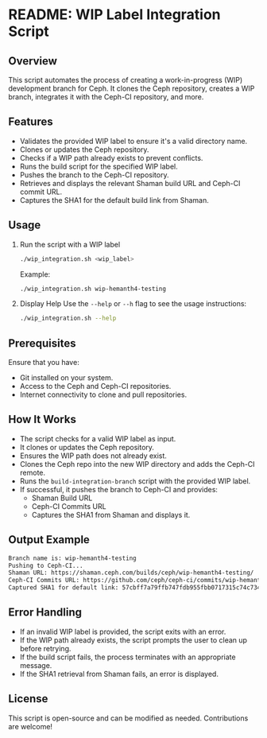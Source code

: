 # README: WIP Label Integration Script

## Overview

This script automates the process of creating a work-in-progress (WIP) development branch for Ceph. It clones the Ceph repository, creates a WIP branch, integrates it with the Ceph-CI repository, and more.

## Features

- Validates the provided WIP label to ensure it's a valid directory name.
- Clones or updates the Ceph repository.
- Checks if a WIP path already exists to prevent conflicts.
- Runs the build script for the specified WIP label.
- Pushes the branch to the Ceph-CI repository.
- Retrieves and displays the relevant Shaman build URL and Ceph-CI commit URL.
- Captures the SHA1 for the default build link from Shaman.

## Usage

1. Run the script with a WIP label
    ```sh
    ./wip_integration.sh <wip_label>
    ```
    Example:
    ```sh
    ./wip_integration.sh wip-hemanth4-testing
    ```

2. Display Help
    Use the `--help` or `--h` flag to see the usage instructions:
    ```sh
    ./wip_integration.sh --help
    ```

## Prerequisites

Ensure that you have:

- Git installed on your system.
- Access to the Ceph and Ceph-CI repositories.
- Internet connectivity to clone and pull repositories.

## How It Works

- The script checks for a valid WIP label as input.
- It clones or updates the Ceph repository.
- Ensures the WIP path does not already exist.
- Clones the Ceph repo into the new WIP directory and adds the Ceph-CI remote.
- Runs the `build-integration-branch` script with the provided WIP label.
- If successful, it pushes the branch to Ceph-CI and provides:
  - Shaman Build URL
  - Ceph-CI Commits URL
  - Captures the SHA1 from Shaman and displays it.

## Output Example

```sh
Branch name is: wip-hemanth4-testing
Pushing to Ceph-CI...
Shaman URL: https://shaman.ceph.com/builds/ceph/wip-hemanth4-testing/
Ceph-CI Commits URL: https://github.com/ceph/ceph-ci/commits/wip-hemanth4-testing
Captured SHA1 for default link: 57cbff7a79ffb747fdb955fbb0717315c74c7344
```

## Error Handling

- If an invalid WIP label is provided, the script exits with an error.
- If the WIP path already exists, the script prompts the user to clean up before retrying.
- If the build script fails, the process terminates with an appropriate message.
- If the SHA1 retrieval from Shaman fails, an error is displayed.

## License

This script is open-source and can be modified as needed. Contributions are welcome!
